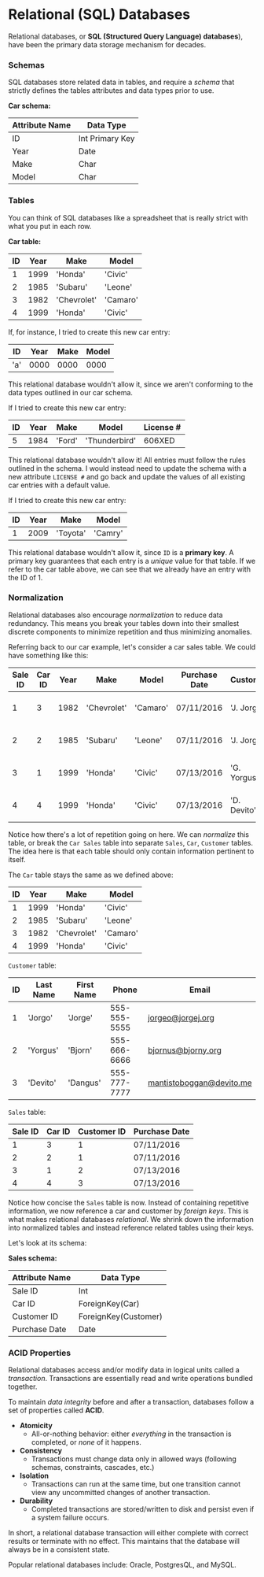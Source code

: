 
# Relational (SQL) Databases

Relational databases, or **SQL (Structured Query Language) databases**), have been the primary data storage mechanism for decades. 

### Schemas
SQL databases store related data in tables, and require a *schema* that strictly defines the tables attributes and data types prior to use. 

**Car schema:**

| Attribute Name | Data Type       |
| -------------- | --------------- |
| ID             | Int Primary Key |
| Year           | Date            |
| Make           | Char            |
| Model          | Char            |

### Tables 
You can think of SQL databases like a spreadsheet that is really strict with what you put in each row.


**Car table:**

| ID  | Year | Make        | Model    |
| --- | ---- | ----------- | -------- |
| 1   | 1999 | 'Honda'     | 'Civic'  |
| 2   | 1985 | 'Subaru'    | 'Leone'  |
| 3   | 1982 | 'Chevrolet' | 'Camaro' |
| 4   | 1999 | 'Honda'     | 'Civic'  |

If, for instance, I tried to create this new car entry:

| ID  | Year | Make | Model |
| --- | ---- | ---- | ----- |
| 'a' | 0000 | 0000 | 0000  |

This relational database wouldn't allow it, since we aren't conforming to the data types outlined in our car schema.

If I tried to create this new car entry:

| ID  | Year | Make   | Model         | License # |
| --- | ---- | ------ | ------------- | --------- |
| 5   | 1984 | 'Ford' | 'Thunderbird' | 606XED    |

This relational database wouldn't allow it! All entries must follow the rules outlined in the schema. I would instead need to update the schema with a new attribute `LICENSE #` and go back and update the values of all existing car entries with a default value.

If I tried to create this new car entry:

| ID  | Year | Make     | Model   |
| --- | ---- | -------- | ------- |
| 1   | 2009 | 'Toyota' | 'Camry' |

This relational database wouldn't allow it, since `ID` is a **primary key**. 
A primary key guarantees that each entry is a *unique* value for that table. If we refer to the car table above, we can see that we already have an entry with the ID of 1.

### Normalization
Relational databases also encourage *normalization* to reduce data redundancy. This means you break your tables down into their smallest discrete components to minimize repetition and thus minimizing anomalies.

Referring back to our car example, let's consider a car sales table. We could have something like this:

| Sale ID | Car ID | Year | Make        | Model    | Purchase Date | Customer    | Phone        |
| ------- | ------ | ---- | ----------- | -------- | ------------- | ----------- | ------------ |
| 1       | 3      | 1982 | 'Chevrolet' | 'Camaro' | 07/11/2016    | 'J. Jorgo'  | 555-555-5555 |
| 2       | 2      | 1985 | 'Subaru'    | 'Leone'  | 07/11/2016    | 'J. Jorgo'  | 555-555-5555 |
| 3       | 1      | 1999 | 'Honda'     | 'Civic'  | 07/13/2016    | 'G. Yorgus' | 555-666-6666 |
| 4       | 4      | 1999 | 'Honda'     | 'Civic'  | 07/13/2016    | 'D. Devito' | 555-777-7777 |

Notice how there's a lot of repetition going on here. We can *normalize* this table, or break the `Car Sales` table into separate `Sales`, `Car`, `Customer` tables. The idea here is that each table should only contain information pertinent to itself.

The `Car` table stays the same as we defined above:

| ID  | Year | Make        | Model    |
| --- | ---- | ----------- | -------- |
| 1   | 1999 | 'Honda'     | 'Civic'  |
| 2   | 1985 | 'Subaru'    | 'Leone'  |
| 3   | 1982 | 'Chevrolet' | 'Camaro' |
| 4   | 1999 | 'Honda'     | 'Civic'  |

`Customer` table:

| ID  | Last Name | First Name | Phone        | Email                    |
| --- | --------- | ---------- | ------------ | ------------------------ |
| 1   | 'Jorgo'   | 'Jorge'    | 555-555-5555 | jorgeo@jorgej.org        |
| 2   | 'Yorgus'  | 'Bjorn'    | 555-666-6666 | bjornus@bjorny.org       |
| 3   | 'Devito'  | 'Dangus'   | 555-777-7777 | mantistoboggan@devito.me |

`Sales` table:

| Sale ID | Car ID | Customer ID | Purchase Date |
| ------- | ------ | ----------- | ------------- |
| 1       | 3      | 1           | 07/11/2016    |
| 2       | 2      | 1           | 07/11/2016    |
| 3       | 1      | 2           | 07/13/2016    |
| 4       | 4      | 3           | 07/13/2016    |

Notice how concise the `Sales` table is now. Instead of containing repetitive information, we now reference a car and customer by *foreign keys*. This is what makes relational databases *relational*. We shrink down the information into normalized tables and instead reference related tables using their keys.

Let's look at its schema:

**Sales schema:**

| Attribute Name | Data Type            |
| -------------- | -------------------- |
| Sale ID        | Int                  |
| Car ID         | ForeignKey(Car)      |
| Customer ID    | ForeignKey(Customer) |
| Purchase Date  | Date                 |


### ACID Properties
Relational databases access and/or modify data in logical units called a *transaction*. Transactions are essentially read and write operations bundled together.

To maintain *data integrity* before and after a transaction, databases follow a set of properties called **ACID**.

- **Atomicity**
    - All-or-nothing behavior: either *everything* in the transaction is completed, or *none* of it happens.
- **Consistency**
    - Transactions must change data only in allowed ways (following schemas, constraints, cascades, etc.)
- **Isolation**
    - Transactions can run at the same time, but one transition cannot view any uncommitted changes of another transaction.
- **Durability**
    - Completed transactions are stored/written to disk and persist even if a system failure occurs.

In short, a relational database transaction will either complete with correct results or terminate with no effect. This maintains that the database will always be in a consistent state.

Popular relational databases include: Oracle, PostgresQL, and MySQL.
